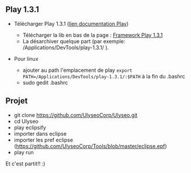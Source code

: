 ## Play 1.3.1

- Télécharger Play 1.3.1 ([lien documentation Play](https://www.playframework.com/documentation/1.3.x/home))

  - Télécharger la lib en bas de la page  : [Framework Play 1.3.1](https://www.playframework.com/download)
  - La désarchiver quelque part (par exemple: /Applications/DevTools/play-1.3.1/ ).


- Pour linux

  - ajouter au path l'emplacement de play `export PATH=/Applications/DevTools/play-1.3.1/:$PATH` à la fin du .bashrc
  - sudo gedit .bashrc

## Projet

- git clone https://github.com/UlyseoCorp/Ulyseo.git
- cd Ulyseo
- play eclipsify
- importer dans eclipse
- importer les pref eclipse (https://github.com/UlyseoCorp/Tools/blob/master/eclipse.epf)
- play run

Et c'est partit!! :)
